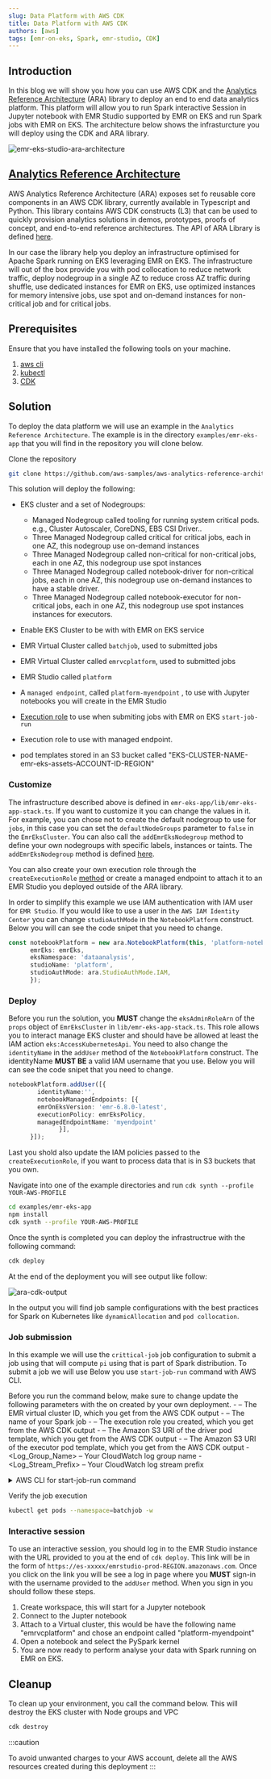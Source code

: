```yaml
---
slug: Data Platform with AWS CDK 
title: Data Platform with AWS CDK
authors: [aws]
tags: [emr-on-eks, Spark, emr-studio, CDK]
---
```


## Introduction

In this blog we will show you how you can use AWS CDK and the [Analytics Reference Architecture](https://aws.amazon.com/blogs/opensource/adding-cdk-constructs-to-the-aws-analytics-reference-architecture/) (ARA) library to deploy an end to end data analytics platform. This platform will allow you to run Spark interactive Session in Jupyter notebook with EMR Studio supported by EMR on EKS and run Spark jobs with EMR on EKS. The architecture below shows the infrasturcture you will deploy using the CDK and ARA library.

![emr-eks-studio-ara-architecture](./emr-eks-studio-cdk-ara.png)

## [Analytics Reference Architecture](https://aws.amazon.com/blogs/opensource/adding-cdk-constructs-to-the-aws-analytics-reference-architecture/)

AWS Analytics Reference Architecture (ARA) exposes set fo reusable core components in an AWS CDK library, currently available in Typescript and Python. This library contains AWS CDK constructs (L3) that can be used to quickly provision analytics solutions in demos, prototypes, proofs of concept, and end-to-end reference architectures. The API of ARA Library is defined [here](https://constructs.dev/packages/aws-analytics-reference-architecture/v/2.4.11?lang=typescript). 

In our case the library help you deploy an infrastructure optimised for Apache Spark running on EKS leveraging EMR on EKS. The infrastructure will out of the box provide you with pod collocation to reduce network traffic, deploy nodegroup in a single AZ to reduce cross AZ traffic during shuffle, use dedicated instances for EMR on EKS, use optimized instances for memory intensive jobs, use spot and on-demand instances for non-critical job and for critical jobs.

## Prerequisites

Ensure that you have installed the following tools on your machine.

1. [aws cli](https://docs.aws.amazon.com/cli/latest/userguide/install-cliv2.html)
2. [kubectl](https://Kubernetes.io/docs/tasks/tools/)
3. [CDK](https://docs.aws.amazon.com/cdk/v2/guide/getting_started.html#getting_started_install)

## Solution

To deploy the data platform we will use an example in the `Analytics Reference Architecture`. The example is in the directory `examples/emr-eks-app` that you will find in the repository you will clone below.

Clone the repository

```bash
git clone https://github.com/aws-samples/aws-analytics-reference-architecture.git
```

This solution will deploy the following:

- EKS cluster and a set of Nodegroups:

    - Managed Nodegroup called tooling for running system critical pods. e.g., Cluster Autoscaler, CoreDNS, EBS CSI Driver..
    - Three Managed Nodegroup called critical for critical jobs, each in one AZ, this nodegroup use on-demand instances
    - Three Managed Nodegroup called non-critical for non-critical jobs, each in one AZ, this nodegroup use spot instances
    - Three Managed Nodegroup called notebook-driver for non-critical jobs, each in one AZ, this nodegroup use on-demand instances to have a stable driver.
    - Three Managed Nodegroup called notebook-executor for non-critical jobs, each in one AZ, this nodegroup use spot instances instances for executors.

- Enable EKS Cluster to be with with EMR on EKS service
- EMR Virtual Cluster called `batchjob`, used to submitted jobs
- EMR Virtual Cluster called `emrvcplatform`, used to submitted jobs
- EMR Studio called `platform`
- A `managed endpoint`, called `platform-myendpoint` , to use with Jupyter notebooks you will create in the EMR Studio
- [Execution role](https://docs.aws.amazon.com/emr/latest/EMR-on-EKS-DevelopmentGuide/iam-execution-role.html) to use when submiting jobs with EMR on EKS `start-job-run`
- Execution role to use with managed endpoint.   
- pod templates stored in an S3 bucket called "EKS-CLUSTER-NAME-emr-eks-assets-ACCOUNT-ID-REGION"

### Customize

The infrastructure described above is defined in `emr-eks-app/lib/emr-eks-app-stack.ts`. If you want to customize it you can change the values in it. For example, you can chose not to create the default nodegroup to use for `jobs`, in this case you can set the `defaultNodeGroups` parameter to `false` in the `EmrEksCluster`. You can also call the `addEmrEksNodegroup` method to define your own nodegroups with specific labels, instances or taints. The `addEmrEksNodegroup` method is defined [here](https://constructs.dev/packages/aws-analytics-reference-architecture/v/2.4.11/api/EmrEksCluster?lang=typescript#addEmrEksNodegroup).

You can also create your own execution role through the `createExecutionRole` [method](https://constructs.dev/packages/aws-analytics-reference-architecture/v/2.4.11/api/EmrEksCluster?lang=typescript#createExecutionRole) or create a managed endpoint to attach it to an EMR Studio you deployed outside of the ARA library.

In order to simplify this example we use IAM authentication with IAM user for `EMR Studio`. If you would like to use a user in the `AWS IAM Identity Center` you can change `studioAuthMode` in the `NotebookPlatform` construct. Below you will can see the code snipet that you need to change.

```ts
const notebookPlatform = new ara.NotebookPlatform(this, 'platform-notebook', {
      emrEks: emrEks,
      eksNamespace: 'dataanalysis',
      studioName: 'platform',
      studioAuthMode: ara.StudioAuthMode.IAM,
      });
```

### Deploy

Before you run the solution, you **MUST** change the `eksAdminRoleArn` of the `props` object of `EmrEksCluster` in `lib/emr-eks-app-stack.ts`. This role allows you to interact manage EKS cluster and should have be allowed at least the IAM action `eks:AccessKubernetesApi`. You need to also change the `identityName` in the `addUser` method of the `NotebookPlatform` construct. The identityName **MUST BE** a valid IAM username that you use. Below you will can see the code snipet that you need to change.

```ts
notebookPlatform.addUser([{
        identityName:'',
        notebookManagedEndpoints: [{
        emrOnEksVersion: 'emr-6.8.0-latest',
        executionPolicy: emrEksPolicy,
        managedEndpointName: 'myendpoint'
              }],
      }]);
```

Last you shold also update the IAM policies passed to the `createExecutionRole`, if you want to process data that is in S3 buckets that you own.

Navigate into one of the example directories and run `cdk synth --profile YOUR-AWS-PROFILE`

```bash
cd examples/emr-eks-app
npm install
cdk synth --profile YOUR-AWS-PROFILE
```

Once the synth is completed you can deploy the infrastructrue with the following command:

```bash
cdk deploy
```

At the end of the deployment you will see output like follow:

![ara-cdk-output](./cdk-deploy-result.png)

In the output you will find job sample configurations with the best practices for Spark on Kubernetes like `dynamicAllocation` and `pod collocation`. 

### Job submission

In this example we will use the `crittical-job` job configuration to submit a job using that will compute `pi` using that is part of Spark distribution. 
To submit a job we will use Below you use `start-job-run` command with AWS CLI.

Before you run the command below, make sure to change update the following parameters with the on created by your own deployment. 
    - <CLUSTER-ID> – The EMR virtual cluster ID, which you get from the AWS CDK output
    - <SPARK-JOB-NAME> – The name of your Spark job
    - <ROLE-ARN> – The execution role you created, which you get from the AWS CDK output
    - <S3URI-CRITICAL-DRIVER> – The Amazon S3 URI of the driver pod template, which you get from the AWS CDK output
    - <S3URI-CRITICAL-EXECUTOR> – The Amazon S3 URI of the executor pod template, which you get from the AWS CDK output
    - <Log_Group_Name> – Your CloudWatch log group name
    - <Log_Stream_Prefix> – Your CloudWatch log stream prefix



<details>
<summary>AWS CLI for start-job-run command</summary>

```bash

aws emr-containers start-job-run \
    --virtual-cluster-id CLUSTER-ID\
    --name=SPARK-JOB-NAME\
    --execution-role-arn ROLE-ARN \
    --release-label emr-6.8.0-latest \
    --job-driver '{
        "sparkSubmitJobDriver":{
        "entryPoint": "local:///usr/lib/spark/examples/src/main/python/pi.py"
        }
    }' \
    --configuration-overrides '{
        "applicationConfiguration": [
            {
                "classification": "spark-defaults",
                "properties": {
                    "spark.hadoop.hive.metastore.client.factory.class": "com.amazonaws.glue.catalog.metastore.AWSGlueDataCatalogHiveClientFactory",
                    "spark.sql.catalogImplementation": "hive",
                    "spark.dynamicAllocation.enabled":"true",
                    "spark.dynamicAllocation.minExecutors": "8",
                    "spark.dynamicAllocation.maxExecutors": "40",
                    "spark.kubernetes.allocation.batch.size": "8",
                    "spark.executor.cores": "8",
                    "spark.kubernetes.executor.request.cores": "7",
                    "spark.executor.memory": "28G",
                    "spark.driver.cores": "2",
                    "spark.kubernetes.driver.request.cores": "2",
                    "spark.driver.memory": "6G",
                    "spark.dynamicAllocation.executorAllocationRatio": "1",
                    "spark.dynamicAllocation.shuffleTracking.enabled": "true",
                    "spark.dynamicAllocation.shuffleTracking.timeout": "300s",
                    "spark.kubernetes.driver.podTemplateFile": "s3://EKS-CLUSTER-NAME-emr-eks-assets-ACCOUNT-ID-REGION/EKS-CLUSTER-NAME/pod-template/critical-driver.yaml",
                    "spark.kubernetes.executor.podTemplateFile": "s3://EKS-CLUSTER-NAME-emr-eks-assets-ACCOUNT-ID-REGION/EKS-CLUSTER-NAME/pod-template/critical-executor.yaml"
                }
            }
        ],
        "monitoringConfiguration": {
            "cloudWatchMonitoringConfiguration": {
                "logGroupName": "Log_Group_Name",
                "logStreamNamePrefix": "Log_Stream_Prefix"
            }
        }
    }'
```
</details>

Verify the job execution

```bash
kubectl get pods --namespace=batchjob -w
```

### Interactive session

To use an interactive session, you should log in to the EMR Studio instance with the URL provided to you at the end of `cdk deploy`. 
This link will be in the form of `https://es-xxxxx/emrstudio-prod-REGION.amazonaws.com`.
Once you click on the link you will be see a log in page where you **MUST** sign-in with the username provided to the `addUser` method. When you sign in you should follow these steps.

1. Create workspace, this will start for a Jupyter notebook
2. Connect to the Jupter notebook
3. Attach to a Virtual cluster, this would be have the following name "emrvcplatform" and chose an endpoint called "platform-myendpoint"
4. Open a notebook and select the PySpark kernel
5. You are now ready to perform analyse your data with Spark running on EMR on EKS.

## Cleanup

To clean up your environment, you call the command below. This will destroy the EKS cluster with Node groups and VPC

```bash
cdk destroy
```

:::caution

To avoid unwanted charges to your AWS account, delete all the AWS resources created during this deployment
:::